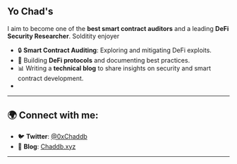 
## Yo Chad's ##

I aim to become one of the **best smart contract auditors** and a leading **DeFi Security Researcher**. 
Solditity enjoyer

- 🔒 **Smart Contract Auditing**: Exploring and mitigating DeFi exploits.
- 🦾 Building **DeFi protocols** and documenting best practices.
- 📊 Writing a **technical blog** to share insights on security and smart contract development.
- 
---

## 🌍 Connect with me:
- 🐦 **Twitter**: [@0xChaddb](https://twitter.com)
- 📝 **Blog**: [Chaddb.xyz](https://chaddb.xyz)

---
